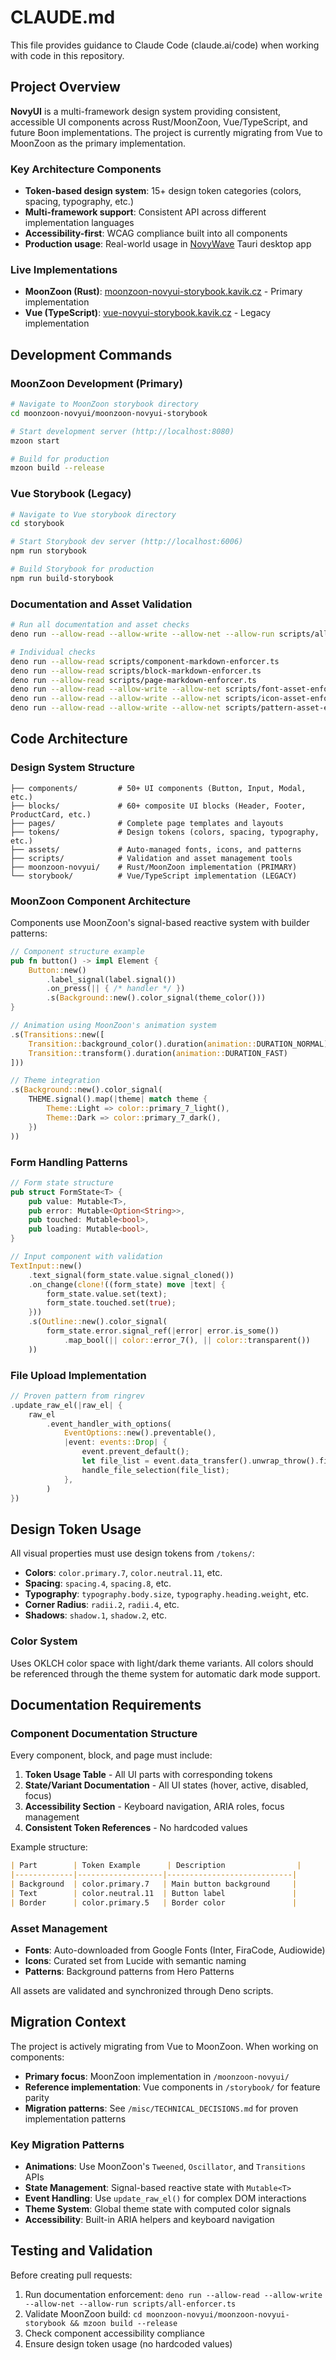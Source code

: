 # CLAUDE.md

This file provides guidance to Claude Code (claude.ai/code) when working with code in this repository.

## Project Overview

**NovyUI** is a multi-framework design system providing consistent, accessible UI components across Rust/MoonZoon, Vue/TypeScript, and future Boon implementations. The project is currently migrating from Vue to MoonZoon as the primary implementation.

### Key Architecture Components
- **Token-based design system**: 15+ design token categories (colors, spacing, typography, etc.)
- **Multi-framework support**: Consistent API across different implementation languages
- **Accessibility-first**: WCAG compliance built into all components
- **Production usage**: Real-world usage in [NovyWave](https://github.com/NovyWave/NovyWave) Tauri desktop app

### Live Implementations
- **MoonZoon (Rust)**: [moonzoon-novyui-storybook.kavik.cz](https://moonzoon-novyui-storybook.kavik.cz/) - Primary implementation
- **Vue (TypeScript)**: [vue-novyui-storybook.kavik.cz](https://vue-novyui-storybook.kavik.cz/) - Legacy implementation

## Development Commands

### MoonZoon Development (Primary)
```bash
# Navigate to MoonZoon storybook directory
cd moonzoon-novyui/moonzoon-novyui-storybook

# Start development server (http://localhost:8080)
mzoon start

# Build for production
mzoon build --release
```

### Vue Storybook (Legacy)
```bash
# Navigate to Vue storybook directory
cd storybook

# Start Storybook dev server (http://localhost:6006)
npm run storybook

# Build Storybook for production
npm run build-storybook
```

### Documentation and Asset Validation
```bash
# Run all documentation and asset checks
deno run --allow-read --allow-write --allow-net --allow-run scripts/all-enforcer.ts

# Individual checks
deno run --allow-read scripts/component-markdown-enforcer.ts
deno run --allow-read scripts/block-markdown-enforcer.ts
deno run --allow-read scripts/page-markdown-enforcer.ts
deno run --allow-read --allow-write --allow-net scripts/font-asset-enforcer.ts
deno run --allow-read --allow-write --allow-net scripts/icon-asset-enforcer.ts
deno run --allow-read --allow-write --allow-net scripts/pattern-asset-enforcer.ts
```

## Code Architecture

### Design System Structure
```
├── components/         # 50+ UI components (Button, Input, Modal, etc.)
├── blocks/             # 60+ composite UI blocks (Header, Footer, ProductCard, etc.)
├── pages/              # Complete page templates and layouts
├── tokens/             # Design tokens (colors, spacing, typography, etc.)
├── assets/             # Auto-managed fonts, icons, and patterns
├── scripts/            # Validation and asset management tools
├── moonzoon-novyui/    # Rust/MoonZoon implementation (PRIMARY)
└── storybook/          # Vue/TypeScript implementation (LEGACY)
```

### MoonZoon Component Architecture
Components use MoonZoon's signal-based reactive system with builder patterns:

```rust
// Component structure example
pub fn button() -> impl Element {
    Button::new()
        .label_signal(label.signal())
        .on_press(|| { /* handler */ })
        .s(Background::new().color_signal(theme_color()))
}

// Animation using MoonZoon's animation system
.s(Transitions::new([
    Transition::background_color().duration(animation::DURATION_NORMAL),
    Transition::transform().duration(animation::DURATION_FAST)
]))

// Theme integration
.s(Background::new().color_signal(
    THEME.signal().map(|theme| match theme {
        Theme::Light => color::primary_7_light(),
        Theme::Dark => color::primary_7_dark(),
    })
))
```

### Form Handling Patterns
```rust
// Form state structure
pub struct FormState<T> {
    pub value: Mutable<T>,
    pub error: Mutable<Option<String>>,
    pub touched: Mutable<bool>,
    pub loading: Mutable<bool>,
}

// Input component with validation
TextInput::new()
    .text_signal(form_state.value.signal_cloned())
    .on_change(clone!((form_state) move |text| {
        form_state.value.set(text);
        form_state.touched.set(true);
    }))
    .s(Outline::new().color_signal(
        form_state.error.signal_ref(|error| error.is_some())
            .map_bool(|| color::error_7(), || color::transparent())
    ))
```

### File Upload Implementation
```rust
// Proven pattern from ringrev
.update_raw_el(|raw_el| {
    raw_el
        .event_handler_with_options(
            EventOptions::new().preventable(),
            |event: events::Drop| {
                event.prevent_default();
                let file_list = event.data_transfer().unwrap_throw().files().unwrap_throw();
                handle_file_selection(file_list);
            },
        )
})
```

## Design Token Usage

All visual properties must use design tokens from `/tokens/`:
- **Colors**: `color.primary.7`, `color.neutral.11`, etc.
- **Spacing**: `spacing.4`, `spacing.8`, etc.
- **Typography**: `typography.body.size`, `typography.heading.weight`, etc.
- **Corner Radius**: `radii.2`, `radii.4`, etc.
- **Shadows**: `shadow.1`, `shadow.2`, etc.

### Color System
Uses OKLCH color space with light/dark theme variants. All colors should be referenced through the theme system for automatic dark mode support.

## Documentation Requirements

### Component Documentation Structure
Every component, block, and page must include:

1. **Token Usage Table** - All UI parts with corresponding tokens
2. **State/Variant Documentation** - All UI states (hover, active, disabled, focus)
3. **Accessibility Section** - Keyboard navigation, ARIA roles, focus management
4. **Consistent Token References** - No hardcoded values

Example structure:
```markdown
| Part        | Token Example      | Description                |
|-------------|-------------------|----------------------------|
| Background  | color.primary.7   | Main button background     |
| Text        | color.neutral.11  | Button label               |
| Border      | color.primary.5   | Border color               |
```

### Asset Management
- **Fonts**: Auto-downloaded from Google Fonts (Inter, FiraCode, Audiowide)
- **Icons**: Curated set from Lucide with semantic naming
- **Patterns**: Background patterns from Hero Patterns

All assets are validated and synchronized through Deno scripts.

## Migration Context

The project is actively migrating from Vue to MoonZoon. When working on components:
- **Primary focus**: MoonZoon implementation in `/moonzoon-novyui/`
- **Reference implementation**: Vue components in `/storybook/` for feature parity
- **Migration patterns**: See `/misc/TECHNICAL_DECISIONS.md` for proven implementation patterns

### Key Migration Patterns
- **Animations**: Use MoonZoon's `Tweened`, `Oscillator`, and `Transitions` APIs
- **State Management**: Signal-based reactive state with `Mutable<T>`
- **Event Handling**: Use `update_raw_el()` for complex DOM interactions
- **Theme System**: Global theme state with computed color signals
- **Accessibility**: Built-in ARIA helpers and keyboard navigation

## Testing and Validation

Before creating pull requests:
1. Run documentation enforcement: `deno run --allow-read --allow-write --allow-net --allow-run scripts/all-enforcer.ts`
2. Validate MoonZoon build: `cd moonzoon-novyui/moonzoon-novyui-storybook && mzoon build --release`
3. Check component accessibility compliance
4. Ensure design token usage (no hardcoded values)